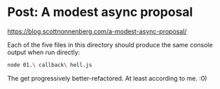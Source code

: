 # Post: A modest async proposal

https://blog.scottnonnenberg.com/a-modest-async-proposal/

Each of the five files in this directory should produce the same console output when run directly:

```bash
node 01.\ callback\ hell.js
```

The get progressively better-refactored. At least according to me. :0)

